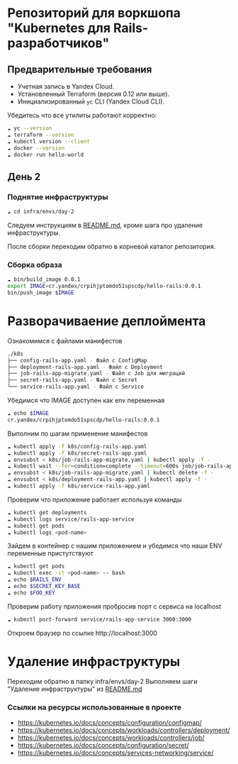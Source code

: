 
# Репозиторий для воркшопа "Kubernetes для Rails-разработчиков"


## Предварительные требования

- Учетная запись в Yandex Cloud.
- Установленный Terraform (версия 0.12 или выше).
- Инициализированный `yc` CLI (Yandex Cloud CLI).

Убедитесь что все утилиты работают корректно:
```bash
☁ yc --version
☁ terraform --version
☁ kubectl version --client
☁ docker --version
☁ docker run hello-world
```

## День 2

### Поднятие инфраструктуры

```bash
☁ cd infra/envs/day-2
```
Следуем инструкциям в [README.md](infra/envs/day-2/README.md), кроме шага про удаление инфраструктуры.

После сборки переходим обратно в корневой каталог репозитория.

### Сборка образа
```bash
☁ bin/build_image 0.0.1
export IMAGE=cr.yandex/crpihjptomdo51spscdp/hello-rails:0.0.1
bin/push_image $IMAGE
```

# Разворачиваение деплоймента

Ознакомимся c файлами манифестов

```bash
./k8s
├── config-rails-app.yaml - Файл с ConfigMap
├── deployment-rails-app.yaml - Файл c Deployment
├── job-rails-app-migrate.yaml - Файл с Job для миграций
├── secret-rails-app.yaml - Файл с Secret
└── service-rails-app.yaml - Файл с Service
```

Убедимся что IMAGE доступен как env переменная
```bash
☁ echo $IMAGE
cr.yandex/crpihjptomdo51spscdp/hello-rails:0.0.1
```

Выполним по шагам применение манифестов
```bash
☁ kubectl apply -f k8s/config-rails-app.yaml
☁ kubectl apply -f k8s/secret-rails-app.yaml
☁ envsubst < k8s/job-rails-app-migrate.yaml | kubectl apply -f -
☁ kubectl wait --for=condition=complete --timeout=600s job/job-rails-app-migrate
☁ envsubst < k8s/job-rails-app-migrate.yaml | kubectl delete -f -
☁ envsubst < k8s/deployment-rails-app.yaml | kubectl apply -f -
☁ kubectl apply -f k8s/service-rails-app.yaml
```

Проверим что приложение работает используя команды
```bash
☁ kubectl get deployments
☁ kubectl logs service/rails-app-service
☁ kubectl get pods
☁ kubectl logs <pod-name>
```

Зайдем в контейнер с нашим приложением и убедимся что наши ENV переменные пристутствуют
```bash
☁ kubectl get pods
☁ kubectl exec -it <pod-name> -- bash
☁ echo $RAILS_ENV
☁ echo $SECRET_KEY_BASE
☁ echo $FOO_KEY
```

Проверим работу приложения пробросив порт с сервиса на localhost

```bash
☁ kubectl port-forward service/rails-app-service 3000:3000
```

Откроем браузер по ссылке http://localhost:3000

# Удаление инфраструктуры
Переходим обратно в папку infra/envs/day-2
Выполняем шаги "Удаление инфраструктуры" из [README.md](infra/envs/day-2/README.md)

### Ссылки на ресурсы использованные в проекте

- https://kubernetes.io/docs/concepts/configuration/configmap/
- https://kubernetes.io/docs/concepts/workloads/controllers/deployment/
- https://kubernetes.io/docs/concepts/workloads/controllers/job/
- https://kubernetes.io/docs/concepts/configuration/secret/
- https://kubernetes.io/docs/concepts/services-networking/service/

